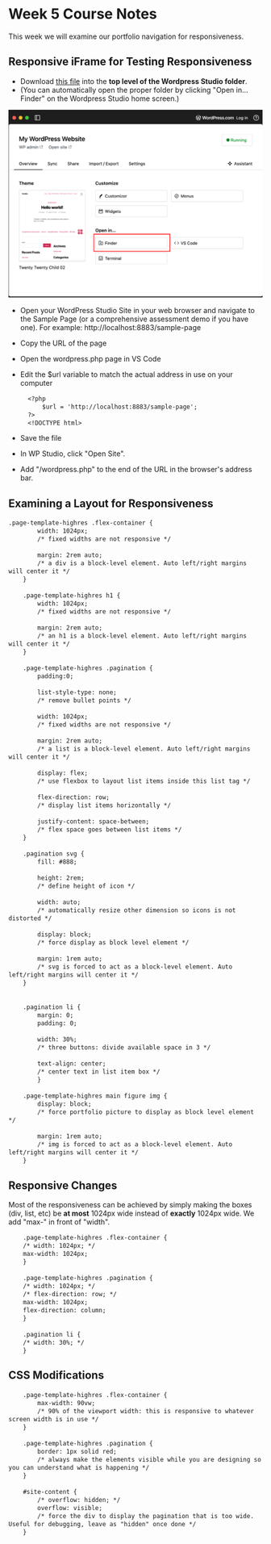 # Week 5 Course Notes

This week we will examine our portfolio navigation for responsiveness.

## Responsive iFrame for Testing Responsiveness



- Download [this file](https://github.com/JACGWD/Responsive-iFrames/blob/main/wordpress.php) into the **top level of the Wordpress Studio folder**.
- (You can automatically open the proper folder by clicking "Open in... Finder" on the Wordpress Studio home screen.)

![Wordpress Studio Open in Finder](./week-5/img/ws-open-in-finder.png)

- Open your WordPress Studio Site in your web browser and navigate to the Sample Page (or a comprehensive assessment demo if you have one). For example: http://localhost:8883/sample-page
- Copy the URL of the page
- Open the wordpress.php page in VS Code
- Edit the $url variable to match the actual address in use on your computer

        <?php
            $url = 'http://localhost:8883/sample-page';
        ?>
        <!DOCTYPE html>

- Save the file
- In WP Studio, click "Open Site".
- Add "/wordpress.php" to the end of the URL in the browser's address bar.

## Examining a Layout for Responsiveness

    .page-template-highres .flex-container {
            width: 1024px;  
            /* fixed widths are not responsive */

            margin: 2rem auto; 
            /* a div is a block-level element. Auto left/right margins will center it */
        }

        .page-template-highres h1 {
            width: 1024px;  
            /* fixed widths are not responsive */

            margin: 2rem auto; 
            /* an h1 is a block-level element. Auto left/right margins will center it */
        }

        .page-template-highres .pagination {
            padding:0;

            list-style-type: none;  
            /* remove bullet points */

            width: 1024px;   
            /* fixed widths are not responsive */

            margin: 2rem auto; 
            /* a list is a block-level element. Auto left/right margins will center it */

            display: flex; 
            /* use flexbox to layout list items inside this list tag */

            flex-direction: row; 
            /* display list items horizontally */

            justify-content: space-between;  
            /* flex space goes between list items */
        }

        .pagination svg {
            fill: #888;

            height: 2rem;  
            /* define height of icon */

            width: auto;   
            /* automatically resize other dimension so icons is not distorted */

            display: block;  
            /* force display as block level element */

            margin: 1rem auto;  
            /* svg is forced to act as a block-level element. Auto left/right margins will center it */
        }


        .pagination li {
            margin: 0; 
            padding: 0; 

            width: 30%;  
            /* three buttons: divide available space in 3 */

            text-align: center;  
            /* center text in list item box */
            }

        .page-template-highres main figure img {
            display: block;   
            /* force portfolio picture to display as block level element */

            margin: 1rem auto; 
            /* img is forced to act as a block-level element. Auto left/right margins will center it */
        }


## Responsive Changes

Most of the responsiveness can be achieved by simply making the boxes (div, list, etc) be **at most** 1024px wide instead of **exactly** 1024px wide. We add "max-" in front of "width".

        .page-template-highres .flex-container {
        /* width: 1024px; */
        max-width: 1024px;
        }

        .page-template-highres .pagination {
        /* width: 1024px; */
        /* flex-direction: row; */
        max-width: 1024px;
        flex-direction: column;
        }

        .pagination li {
        /* width: 30%; */
        }


## CSS Modifications


        .page-template-highres .flex-container {
            max-width: 90vw;  
            /* 90% of the viewport width: this is responsive to whatever screen width is in use */
        }

        .page-template-highres .pagination {
            border: 1px solid red;
            /* always make the elements visible while you are designing so you can understand what is happening */
        }

        #site-content {
            /* overflow: hidden; */
            overflow: visible;
            /* force the div to display the pagination that is too wide. Useful for debugging, leave as "hidden" once done */
        }
